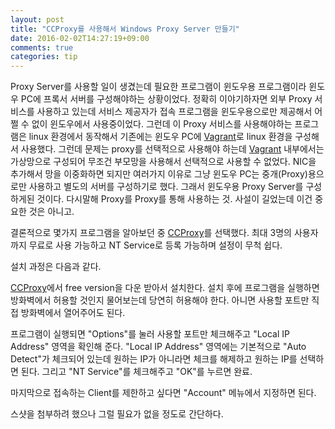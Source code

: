 ```yaml
---
layout: post
title: "CCProxy를 사용해서 Windows Proxy Server 만들기"
date: 2016-02-02T14:27:19+09:00
comments: true
categories: tip
---
```

Proxy Server를 사용할 일이 생겼는데 필요한 프로그램이 윈도우용 프로그램이라 윈도우 PC에 프록서 서버를 구성해야하는 상황이었다. 정확히 이야기하자면 외부 Proxy 서비스를 사용하고 있는데 서비스 제공자가 접속 프로그램을 윈도우용으로만 제공해서 어쩔 수 없이 윈도우에서 사용중이었다. 그런데 이 Proxy 서비스를 사용해야하는 프로그램은 linux 환경에서 동작해서 기존에는 윈도우 PC에 [Vagrant](https://www.vagrantup.com/)로 linux 환경을 구성해서 사용했다. 그런데 문제는 proxy를 선택적으로 사용해야 하는데 [Vagrant](https://www.vagrantup.com/) 내부에서는 가상망으로 구성되어 무조건 부모망을 사용해서 선택적으로 사용할 수 없었다. NIC을 추가해서 망을 이중화하면 되지만 여러가지 이유로 그냥 윈도우 PC는 중개(Proxy)용으로만 사용하고 별도의 서버를 구성하기로 했다. 그래서 윈도우용 Proxy Server를 구성하게된 것이다. 다시말해 Proxy를 Proxy를 통해 사용하는 것. 사설이 길었는데 이건 중요한 것은 아니고.

결론적으로 몇가지 프로그램을 알아보던 중 [CCProxy](http://www.youngzsoft.net/ccproxy/)를 선택했다. 최대 3명의 사용자까지 무료로 사용 가능하고 NT Service로 등록 가능하며 설정이 무척 쉽다.

설치 과정은 다음과 같다.

[CCProxy](http://www.youngzsoft.net/ccproxy/)에서 free version을 다운 받아서 설치한다. 설치 후에 프로그램을 실행하면 방화벽에서 허용할 것인지 물어보는데 당연히 허용해야 한다. 아니면 사용할 포트만 직접 방화벽에서 열어주어도 된다.

프로그램이 실행되면 "Options"를 눌러 사용할 포트만 체크해주고 "Local IP Address" 영역을 확인해 준다. "Local IP Address" 영역에는 기본적으로 "Auto Detect"가 체크되어 있는데 원하는 IP가 아니라면 체크를 해제하고 원하는 IP를 선택하면 된다. 그리고 "NT Service"를 체크해주고 "OK"를 누르면 완료.

마지막으로 접속하는 Client를 제한하고 싶다면 "Account" 메뉴에서 지정하면 된다.

스샷을 첨부하려 했으나 그럴 필요가 없을 정도로 간단하다.
